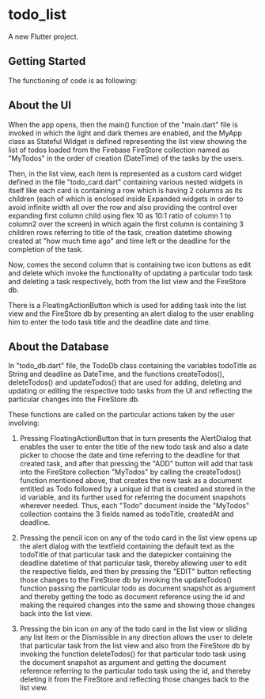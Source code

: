 # todo_list

A new Flutter project.

## Getting Started

The functioning of code is as following:

## About the UI

When the app opens, then the main() function of the "main.dart" file is invoked in which the light and dark themes are enabled, and the MyApp class as Stateful Widget is defined representing the list view showing the list of todos loaded from the Firebase FireStore collection named as "MyTodos" in the order of creation (DateTime) of the tasks by the users. 

Then, in the list view, each item is represented as a custom card widget defined in the file "todo_card.dart" containing various nested widgets in itself like each card is containing a row which is having 2 columns as its children (each of which is enclosed inside Expanded widgets in order to avoid infinite width all over the row and also providing the control over expanding first column child using flex 10 as 10:1 ratio of column 1 to column2 over the screen) in which again the first column is containing 3 children rows referring to title of the task, creation datetime showing created at "how much time ago" and time left or the deadline for the completion of the task. 

Now, comes the second column that is containing two icon buttons as edit and delete which invoke the functionality of updating a particular todo task and deleting a task respectively, both from the list view and the FireStore db.

There is a FloatingActionButton which is used for adding task into the list view and the FireStore db by presenting an alert dialog to the user enabling him to enter the todo task title and the deadline date and time.


## About the Database

In "todo_db.dart" file, the TodoDb class containing the variables todoTitle as String and deadline as DateTime, and the functions createTodos(), deleteTodos() and updateTodos() that are used for adding, deleting and updating or editing the respective todo tasks from the UI and reflecting the particular changes into the FireStore db.

These functions are called on the particular actions taken by the user involving:

1. Pressing FloatingActionButton that in turn presents the AlertDialog that enables the user to enter the title of the new todo task and also a date picker to choose the date and time referring to the deadline for that created task, and after that pressing the "ADD" button will add that task into the FireStore collection "MyTodos" by calling the createTodos() function mentioned above, that creates the new task as a document entitled as Todo followed by a unique id that is created and stored in the id variable, and its further used for referring the document snapshots wherever needed. Thus, each "Todo" document inside the "MyTodos" collection contains the 3 fields named as todoTitle, createdAt and deadline.

2. Pressing the pencil icon on any of the todo card in the list view opens up the alert dialog with the textfield containing the default text as the todoTitle of that particular task and the datepicker containing the deadline datetime of that particular task, thereby allowing user to edit the respective fields, and then by pressing the "EDIT" button reflecting those changes to the FireStore db by invoking the updateTodos() function passing the particular todo as document snapshot as argument and thereby getting the todo as document reference using the id and making the required changes into the same and showing those changes back into the list view.

3. Pressing the bin icon on any of the todo card in the list view or sliding any list item or the Dismissible in any direction allows the user to delete that particular task from the list view and also from the FireStore db by invoking the function deleteTodos() for that particular todo task using the document snapshot as argument and getting the document reference referring to the particular todo task using the id, and thereby deleting it from the FireStore and reflecting those changes back to the list view.

